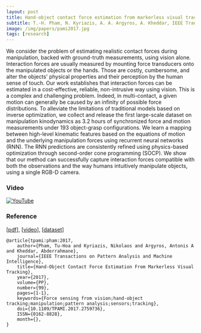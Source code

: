 ```yaml
---
layout: post
title: Hand-object contact force estimation from markerless visual tracking
subtitle: T.-H. Pham, N. Kyriazis, A. A. Argyros, A. Kheddar, IEEE Transactions on Pattern Analysis and Machine Intelligence (PAMI)
image: /img/papers/pami2017.jpg
tags: [research]
---
```


We consider the problem of estimating realistic contact forces during manipulation, backed with ground-truth measurements, using vision alone. Interaction forces are usually measured by mounting force transducers onto the manipulated objects or the hands. Those are costly, cumbersome, and alter the objects' physical properties and their perception by the human sense of touch. Our work establishes that interaction forces can be estimated in a cost-effective, reliable, non-intrusive way using vision. This is a complex and challenging problem. Indeed, in multi-contact, a given motion can generally be caused by an infinity of possible force distributions. To alleviate the limitations of traditional models based on inverse optimization, we collect and release the first large-scale dataset on manipulation kinodynamics as 3.2 hours of synchronized force and motion measurements under 193 object-grasp configurations. We learn a mapping between high-level kinematic features based on the equations of motion and the underlying manipulation forces using recurrent neural networks (RNN). The RNN predictions are consistently refined using physics-based optimization through second-order cone programming (SOCP). We show that our method can successfully capture interaction forces compatible with both the observations and the way humans intuitively manipulate objects, using a single RGB-D camera.

### Video

[![YouTube](http://img.youtube.com/vi/NhNV3tCcbd0/0.jpg)](http://www.youtube.com/watch?v=NhNV3tCcbd0)

### Reference

[[pdf](http://ieeexplore.ieee.org/abstract/document/8085141/)],
[[video](https://www.youtube.com/watch?v=NhNV3tCcbd0)],
[[dataset](https://github.com/jrl-umi3218/ManipulationKinodynamics)]

~~~
@article{tpami:pham:2017, 
    author={Pham, Tu-Hoa and Kyriazis, Nikolaos and Argyros, Antonis A and Kheddar, Abderrahmane}, 
    journal={IEEE Transactions on Pattern Analysis and Machine Intelligence}, 
    title={Hand-Object Contact Force Estimation From Markerless Visual Tracking}, 
    year={2017}, 
    volume={PP}, 
    number={99}, 
    pages={1-1}, 
    keywords={Force sensing from vision;hand-object tracking;manipulation;pattern analysis;sensors;tracking}, 
    doi={10.1109/TPAMI.2017.2759736}, 
    ISSN={0162-8828}, 
    month={},
}
~~~
